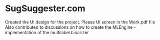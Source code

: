 # SugSuggester.com

Created the UI design for the project. Please UI screen in the Work.pdf file
Also contributed to discussions on how to create the MLEngine - implementation of the multilabel binarizer
